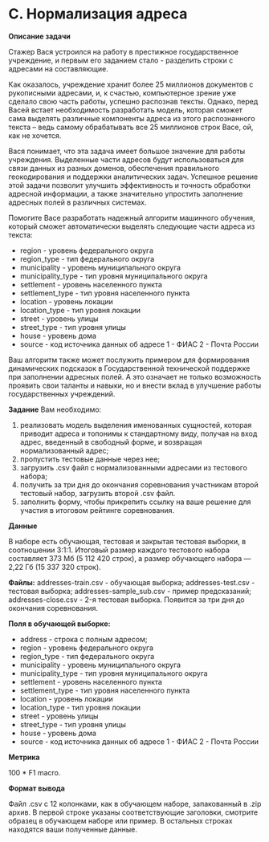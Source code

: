 # C. Нормализация адреса

<b>Описание задачи</b>

Стажер Вася устроился на работу в престижное государственное учреждение, и первым его заданием стало - разделить строки с адресами на составляющие.

Как оказалось, учреждение хранит более 25 миллионов документов с рукописными адресами, и, к счастью, компьютерное зрение уже сделало свою часть работы, успешно распознав тексты. Однако, перед Васей встает необходимость разработать модель, которая сможет сама выделять различные компоненты адреса из этого распознанного текста – ведь самому обрабатывать все 25 миллионов строк Васе, ой, как не хочется.

Вася понимает, что эта задача имеет большое значение для работы учреждения. Выделенные части адресов будут использоваться для связи данных из разных доменов, обеспечения правильного геокодирования и поддержки аналитических задач. Успешное решение этой задачи позволит улучшить эффективность и точность обработки адресной информации, а также значительно упростить заполнение адресных полей в различных системах.

Помогите Васе разработать надежный алгоритм машинного обучения, который сможет автоматически выделять следующие части адреса из текста:

<ul>
  <li>region - уровень федерального округа</li>
  <li>region_type - тип федерального округа</li>
  <li>municipality - уровень муниципального округа</li>
  <li>municipality_type - тип уровня муниципального округа</li>
  <li>settlement - уровень населенного пункта</li>
  <li>settlement_type - тип уровня населенного пункта</li>
  <li>location - уровень локации</li>
  <li>location_type - тип уровня локации</li>
  <li>street - уровень улицы</li>
  <li>street_type - тип уровня улицы</li>
  <li>house - уровень дома</li>
  <li>source - код источника данных об адресе 1 - ФИАС 2 - Почта России</li>
</ul>

Ваш алгоритм также может послужить примером для формирования динамических подсказок в Государственной технической поддержке при заполнении адресных полей. А это означает не только возможность проявить свои таланты и навыки, но и внести вклад в улучшение работы государственных учреждений.

<b>Задание</b>
Вам необходимо:

<ol>
 <li>реализовать модель выделения именованных сущностей, которая приводит адреса и топонимы к стандартному виду, получая на вход адрес, введенный в свободный форме, и возвращая нормализованный адрес;</li>
 <li>пропустить тестовые данные через нее;</li>
 <li>загрузить .csv файл с нормализованными адресами из тестового набора;</li>
 <li>получить за три дня до окончания соревнования участникам второй тестовый набор, загрузить второй .csv файл.</li>
 <li>заполнить форму, чтобы прикрепить ссылку на ваше решение для участия в итоговом рейтинге соревнования.</li>
</ol>

<b>Данные</b>

В наборе есть обучающая, тестовая и закрытая тестовая выборки, в соотношении 3:1:1. Итоговый размер каждого тестового набора составляет 373 Мб (5 112 420 строк), а размер обучающего набора — 2,22 Гб (15 337 320 строк).

<b>Файлы:</b>
    addresses-train.csv - обучающая выборка;
    addresses-test.csv - тестовая выборка;
    addresses-sample_sub.csv - пример предсказаний;
    addresses-close.csv - 2-я тестовая выборка. Появится за три дня до окончания соревнования.

<b>Поля в обучающей выборке:</b>

<ul>
  <li>address - строка с полным адресом;</li>
  <li>region - уровень федерального округа</li>
  <li>region_type - тип федерального округа</li>
  <li>municipality - уровень муниципального округа</li>
  <li>municipality_type - тип уровня муниципального округа</li>
  <li>settlement - уровень населенного пункта</li>
  <li>settlement_type - тип уровня населенного пункта</li>
  <li>location - уровень локации</li>
  <li>location_type - тип уровня локации</li>
  <li>street - уровень улицы</li>
  <li>street_type - тип уровня улицы</li>
  <li>house - уровень дома</li>
  <li>source - код источника данных об адресе 1 - ФИАС 2 - Почта России</li>
</ul>

<b>Метрика</b>

100 * F1 macro.

<b>Формат вывода</b>

Файл .csv с 12 колонками, как в обучающем наборе, запакованный в .zip архив. В первой строке указаны соответствующие заголовки, смотрите образец в обучающем наборе или пример. В остальных строках находятся ваши полученные данные.
